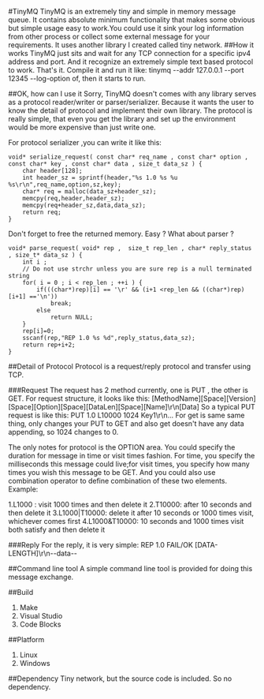 #TinyMQ
TinyMQ is an extremely tiny and simple in memory message queue. It contains absolute minimum functionality that
makes some obvious but simple usage easy to work.You could use it sink your log information from other process or 
collect some external message for your requirements. It uses another library I created called tiny network.
##How it works
TinyMQ just sits and wait for any TCP connection for a specific ipv4 address and port. And it recognize an extremely
simple text based protocol to work. That's it. 
Compile it and run it like: tinymq --addr 127.0.0.1 --port 12345 --log-option of, then it starts to run.

##OK, how can I use it
Sorry, TinyMQ doesn't comes with any library serves as a protocol reader/writer or parser/serializer. Because it wants
the user to know the detail of protocol and implement their own library. The protocol is really simple, that even you
get the library and set up the environment would be more expensive than just write one. 

For protocol serializer ,you can write it like this:
```
void* serialize_request( const char* req_name , const char* option , const char* key , const char* data , size_t data_sz ) {
	char header[128];
	int header_sz = sprintf(header,"%s 1.0 %s %u %s\r\n",req_name,option,sz,key);
	char* req = malloc(data_sz+header_sz);
	memcpy(req,header,header_sz);
	memcpy(req+header_sz,data,data_sz);
	return req;
}
```
Don't forget to free the returned memory. Easy ? What about parser ?
```
void* parse_request( void* rep ,  size_t rep_len , char* reply_status , size_t* data_sz ) {
	int i ;
	// Do not use strchr unless you are sure rep is a null terminated string
	for( i = 0 ; i < rep_len ; ++i ) {
		if(((char*)rep)[i] == '\r' && (i+1 <rep_len && ((char*)rep)[i+1] =='\n'))
			break;
		else
			return NULL;
	}
	rep[i]=0;
	sscanf(rep,"REP 1.0 %s %d",reply_status,data_sz);
	return rep+i+2;
}
```
##Detail of Protocol
Protocol is a request/reply protocol and transfer using TCP.
 
###Request
The request has 2 method currently, one is PUT , the other is GET. For request structure, it looks like this:
[MethodName][Space][Version][Space][Option][Space][DataLen][Space][Name]\r\n[Data]
So a typical PUT request is like this:
PUT 1.0 L10000 1024 Key1\r\n...
For get is same same thing, only changes your PUT to GET and also get doesn't have any data appending, so 1024 changes
to 0.

The only notes for protocol is the OPTION area. You could specify the duration for message in time or visit times fashion.
For time, you specify the milliseconds this message could live;for visit times, you specify how many times you wish this 
message to be GET. And you could also use combination operator to define combination of these two elements. 
Example:

1.L1000 : visit 1000 times and then delete it
2.T10000: after 10 seconds and then delete it
3.L1000|T10000: delete it after 10 seconds or 1000 times visit, whichever comes first
4.L1000&T10000: 10 seconds and 1000 times visit both satisfy and then delete it

###Reply
For the reply, it is very simple:
REP 1.0 FAIL/OK [DATA-LENGTH]\r\n--data--

##Command line tool
A simple command line tool is provided for doing this message exchange.

##Build
1. Make
2. Visual Studio
3. Code Blocks

##Platform
1. Linux
2. Windows

##Dependency
Tiny network, but the source code is included. So no dependency.










